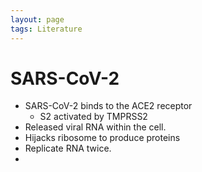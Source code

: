 ```yaml
---
layout: page
tags: Literature 
---
```


# SARS-CoV-2

- SARS-CoV-2 binds to the ACE2 receptor
	- S2 activated by TMPRSS2
- Released viral RNA within the cell.
- Hijacks ribosome to produce proteins
- Replicate RNA twice.
- 
